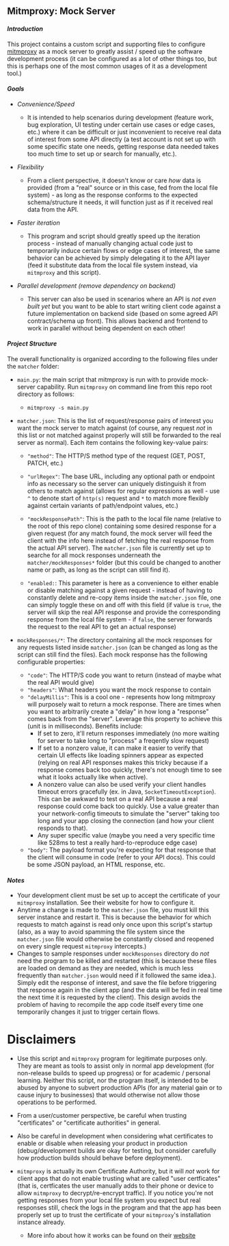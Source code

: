 ## Mitmproxy: Mock Server

#### *Introduction*
This project contains a custom script and supporting files to configure [mitmproxy](https://mitmproxy.org/) as a mock server to greatly assist / speed up the software development process (it can be configured as a lot of other things too, but this is perhaps one of the most common usages of it as a development tool.)

#### *Goals*
- *Convenience/Speed*

  - It is intended to help scenarios during development (feature work, bug exploration, UI testing under certain use cases or edge cases, etc.) where it can be difficult or just inconvenient to receive real data of interest from some API directly (a test account is not set up with some specific state one needs, getting response data needed takes too much time to set up or search for manually, etc.).

- *Flexibility*

  - From a client perspective, it doesn't know or care *how* data is provided (from a "real" source or in this case, fed from the local file system) - as long as the response conforms to the expected schema/structure it needs, it will function just as if it received real data from the API.

- *Faster iteration*

  - This program and script should greatly speed up the iteration process - instead of manually changing actual code just to temporarily induce certain flows or edge cases of interest, the same behavior can be achieved by simply delegating it to the API layer (feed it substitute data from the local file system instead, via `mitmproxy` and this script).

- *Parallel development (remove dependency on backend)*
  - This server can also be used in scenarios where an API is *not even built yet* but you want to be able to start writing client code against a future implementation on backend side (based on some agreed API contract/schema up front).  This allows backend and frontend to work in parallel without being dependent on each other!

#### *Project Structure*

The overall functionality is organized according to the following files under the `matcher` folder:

- `main.py`: the main script that mitmproxy is run with to provide mock-server capability.  Run `mitmproxy` on command line from this repo root directory as follows:

  - `mitmproxy -s main.py`

- `matcher.json`: This is the list of request/response pairs of interest you want the mock server to match against (of course, any request *not* in this list or not matched against properly will still be forwarded to the real server as normal).  Each item contains the following key-value pairs:

  - `"method"`: The HTTP/S method type of the request (GET, POST, PATCH, etc.)

  - `"urlRegex"`: The base URL, including any optional path or endpoint info as necessary so the server can uniquely distinguish it from others to match against (allows for regular expressions as well - use `^` to denote start of `http(s)` request and `*` to match more flexibly against certain variants of path/endpoint values, etc.)

  - `"mockResponsePath"`: This is the path to the local file name (relative to the root of this repo clone) containing some desired response for a given request (for any match found, the mock server will feed the client with the info here instead of fetching the real response from the actual API server).  The `matcher.json` file  is currently set up to searche for all mock responses underneath the `matcher/mockResponses*` folder (but this could be changed to another name or path, as long as the script can still find it).

  - `"enabled:`: This parameter is here as a convenience to either enable or disable matching against a given request - instead of having to constantly delete and re-copy items inside the `matcher.json` file, one can simply toggle these on and off with this field (if value is `true`, the server will skip the real API response and provide the corresponding response from the local file system - if `false`, the server forwards the request to the real API to get an actual response)

- `mockResponses/*`: The directory containing all the mock responses for any requests listed inside `matcher.json` (can be changed as long as the script can still find the files).  Each mock response has the following configurable properties:
  - `"code"`: The HTTP/S code you want to return (instead of maybe what the real API would give)
  - `"headers"`: What headers you want the mock response to contain
  - `"delayMillis"`: This is a cool one - represents how long mitmproxy will purposely wait to return a mock response.  There are times when you want to arbitrarily create a "delay" in how long a "response" comes back from the "server".  Leverage this property to achieve this (unit is in milliseconds).  Benefits include:
    - If set to zero, it'll return responses immediately (no more waiting for server to take long to "process" a freqently slow request)
    - If set to a nonzero value, it can make it easier to verify that certain UI effects like loading spinners appear as expected (relying on real API responses makes this tricky because if a response comes back too quickly, there's not enough time to see what it looks actually like when active).
    - A nonzero value can also be used verify your client handles timeout errors gracefully (ex. in Java, `SocketTimeoutException`).  This can be awkward to test on a real API because a real response could come back too quickly.  Use a value greater than your network-config timeouts to simulate the "server" taking too long and your app closing the connection (and how your client responds to that).
    - Any super specific value (maybe you need a very specific time like 528ms to test a really hard-to-reproduce edge case)
  - `"body"`: The payload format you're expecting for that response that the client will consume in code (refer to your API docs).  This could be some JSON payload, an HTML response, etc.

#### *Notes*
- Your development client must be set up to accept the certificate of your `mitmproxy` installation.  See their website for how to configure it.
- Anytime a change is made to the `matcher.json` file, you must kill this server instance and restart it.  This is because the behavior for which requests to match against is read only once upon this script's startup (also, as a way to avoid spamming the file system since the `matcher.json` file would otherwise be constantly closed and reopened on every single request `mitmproxy` intercepts.)
- Changes to sample responses under `mockResponses` directory do *not* need the program to be killed and restarted (this is because these files are loaded on demand as they are needed, which is much less frequently than `matcher.json` would need if it followed the same idea.).  Simply edit the response of interest, and save the file before triggering that response again in the client app (and the data will be fed in real time the next time it is requested by the client).  This design avoids the problem of having to recompile the app code itself every time one temporarily changes it just to trigger certain flows.

# Disclaimers

- Use this script and `mitmproxy` program for legitimate purposes only.  They are meant as tools to assist only in normal app development (for non-release builds to speed up progress) or for academic / personal learning.  Neither this script, nor the program itself, is intended to be abused by anyone to subvert production APIs (for any material gain or to cause injury to businesses) that would otherwise not allow those operations to be performed. 
- From a user/customer perspective, be careful when trusting "certificates" or "certificate authorities" in general.
- Also be careful in development when considering what certificates to enable or disable when releasing your product in production (debug/development builds are okay for testing, but consider carefully how production builds should behave before deployment).
- `mitmproxy` is actually its own Certificate Authority, but it will *not* work for client apps that do not enable trusting what are called "user certficates" (that is, certficates the user manually adds to their phone or device to allow `mitmproxy` to decrypt/re-encrypt traffic).  If you notice you're not getting responses from your local file system you expect but real responses still, check the logs in the program and that the app has been properly set up to trust the certificate of your `mitmproxy`'s installation instance already.

  - More info about how it works can be found on their [website](https://docs.mitmproxy.org/stable/concepts-howmitmproxyworks/#the-mitm-in-mitmproxy)

